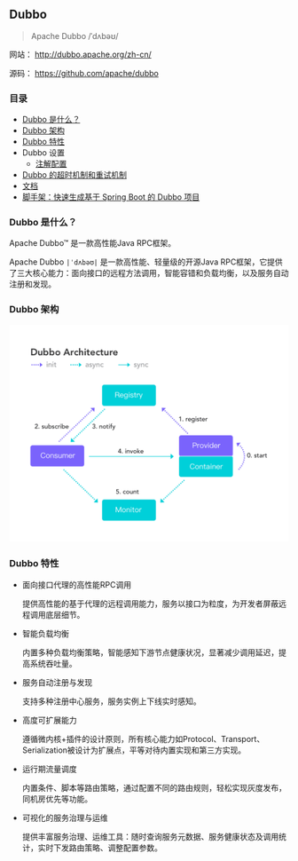 ## Dubbo

> Apache Dubbo /ˈdʌbəʊ/

网站： http://dubbo.apache.org/zh-cn/

源码： https://github.com/apache/dubbo

### 目录
* [Dubbo 是什么？](#Dubbo-是什么？)
* [Dubbo 架构](#Dubbo-架构)
* [Dubbo 特性](#Dubbo-特性)
* Dubbo 设置
    * [注解配置](Dubbo-configuration-annotation.md)
* [Dubbo 的超时机制和重试机制](Dubbo-timeout-retries.md)
* [文档](http://dubbo.apache.org/zh-cn/docs/user/quick-start.html)
* [脚手架：快速生成基于 Spring Boot 的 Dubbo 项目](http://start.dubbo.io/)

### Dubbo 是什么？
Apache Dubbo™ 是一款高性能Java RPC框架。

Apache Dubbo `|ˈdʌbəʊ|` 是一款高性能、轻量级的开源Java RPC框架，它提供了三大核心能力：面向接口的远程方法调用，智能容错和负载均衡，以及服务自动注册和发现。

### Dubbo 架构
![dubbo](../images/dubbo-architecture.png)

### Dubbo 特性
* 面向接口代理的高性能RPC调用

    提供高性能的基于代理的远程调用能力，服务以接口为粒度，为开发者屏蔽远程调用底层细节。

* 智能负载均衡

    内置多种负载均衡策略，智能感知下游节点健康状况，显著减少调用延迟，提高系统吞吐量。

* 服务自动注册与发现

    支持多种注册中心服务，服务实例上下线实时感知。

* 高度可扩展能力

    遵循微内核+插件的设计原则，所有核心能力如Protocol、Transport、Serialization被设计为扩展点，平等对待内置实现和第三方实现。

* 运行期流量调度

    内置条件、脚本等路由策略，通过配置不同的路由规则，轻松实现灰度发布，同机房优先等功能。

* 可视化的服务治理与运维

    提供丰富服务治理、运维工具：随时查询服务元数据、服务健康状态及调用统计，实时下发路由策略、调整配置参数。
 


